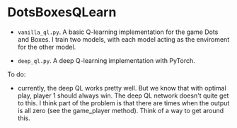 # DotsBoxesQLearn

- `vanilla_ql.py`. A basic Q-learning implementation for the game Dots and Boxes. I train two models, with each model acting as the enviroment for the other model.

- `deep_ql.py`. A deep Q-learning implementation with PyTorch.



To do: 
- currently, the deep QL works pretty well. But we know that with optimal play, player 1 should always win. The deep QL network doesn't quite get to this. I think part of the problem is that there are times when the output is all zero (see the game_player method). Think of a way to get around this.
